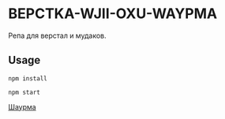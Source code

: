 # BEPCTKA-WJII-OXU-WAYPMA
Репа для верстал и мудаков.

## Usage

```
npm install
```

```
npm start
```

<a href="http://localhost:3000">Шаурма</a>
